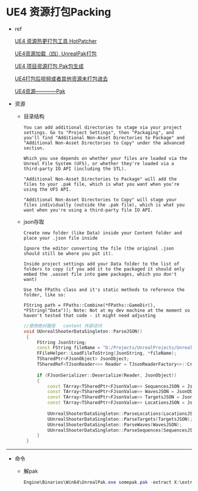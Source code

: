 # UE4 资源打包Packing

* ref

  [UE4 资源热更打包工具 HotPatcher](https://imzlp.com/posts/17590/)

  [UE4资源加载（四）UnrealPak打包](https://www.dazhuanlan.com/2019/12/08/5dec71c68a74a/)

  [UE4 项目资源打包,Pak包生成](https://www.cnblogs.com/bodboy/p/6110528.html)

  [UE4打包后视频或者其他资源未打包进去](https://blog.csdn.net/u010925014/article/details/89638878)

  [UE4资源————Pak](https://www.233tw.com/unreal/8887)



* 资源

  * 目录结构

    ``` text
    You can add additional directories to stage via your project settings. Go to "Project Settings", then "Packaging", and you'll find "Additional Non-Asset Directories to Package" and "Additional Non-Asset Directories to Copy" under the advanced section.
    
    Which you use depends on whether your files are loaded via the Unreal File System (UFS), or whether they're loaded via a third-party IO API (including the STL).
    
    "Additional Non-Asset Directories to Package" will add the files to your .pak file, which is what you want when you're using the UFS API.
    
    "Additional Non-Asset Directories to Copy" will stage your files individually (outside the .pak file), which is what you want when you're using a third-party file IO API.
    ```

    

  * json存取

    ``` text
    Create new folder (like Data) inside your Content folder and place your .json file inside
    
    Ignore the editor converting the file (the original .json should still be where you put it).
    
    Inside project settings add your Data folder to the list of folders to copy (if you add it to the packaged it should only embed the .uasset file into game packages, which you don't want)
    
    Use the FPaths class and it's static methods to reference the folder, like so:
    
    FString path = FPaths::Combine(*FPaths::GameDir(), *FString("Data")); Note: Not at my dev machine at the moment so haven't tested that code - it might need adjusting
    ```

    ``` c++
    //使用绝对路径   content 外部访问 
    void UUnrealShooterDataSingleton::ParseJSON()
     {
         FString JsonString;
         const FString fileName = "D:/Projects/UnrealProjects/UnrealShooter/Shared/UnrealShooterData.json";
         FFileHelper::LoadFileToString(JsonString, *fileName);
         TSharedPtr<FJsonObject> JsonObject;
         TSharedRef<TJsonReader<>> Reader = TJsonReaderFactory<>::Create(JsonString);
     
         if (FJsonSerializer::Deserialize(Reader, JsonObject))
         {
             const TArray<TSharedPtr<FJsonValue>> SequencesJSON = JsonObject->GetArrayField(TEXT("sequences"));
             const TArray<TSharedPtr<FJsonValue>> WavesJSON = JsonObject->GetArrayField(TEXT("waves"));
             const TArray<TSharedPtr<FJsonValue>> TargetsJSON = JsonObject->GetArrayField(TEXT("targets"));
             const TArray<TSharedPtr<FJsonValue>> LocationsJSON = JsonObject->GetArrayField("locations");
     
             UUnrealShooterDataSingleton::ParseLocations(LocationsJSON);
             UUnrealShooterDataSingleton::ParseTargets(TargetsJSON);
             UUnrealShooterDataSingleton::ParseWaves(WavesJSON);
             UUnrealShooterDataSingleton::ParseSequences(SequencesJSON);
         }
     }
    ```

    




---



* 命令

  * 解pak

    ``` powershell
    Engine\Binaries\Win64\UnrealPak.exe somepak.pak -extract X:\extract\here 
    ```

    



